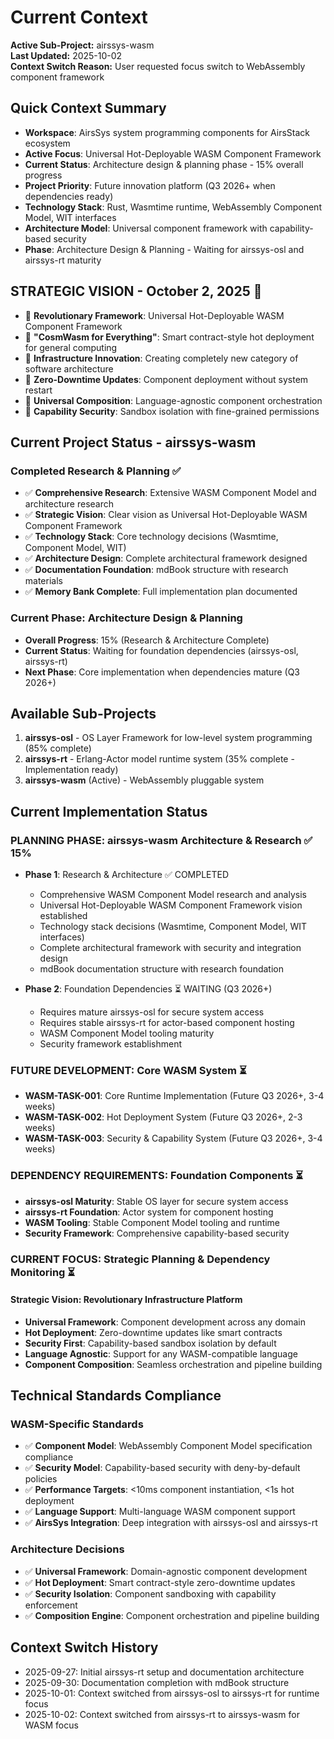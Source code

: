# Current Context

**Active Sub-Project:** airssys-wasm  
**Last Updated:** 2025-10-02  
**Context Switch Reason:** User requested focus switch to WebAssembly component framework

## Quick Context Summary
- **Workspace**: AirsSys system programming components for AirsStack ecosystem
- **Active Focus**: Universal Hot-Deployable WASM Component Framework
- **Current Status**: Architecture design & planning phase - 15% overall progress
- **Project Priority**: Future innovation platform (Q3 2026+ when dependencies ready)
- **Technology Stack**: Rust, Wasmtime runtime, WebAssembly Component Model, WIT interfaces
- **Architecture Model**: Universal component framework with capability-based security
- **Phase**: Architecture Design & Planning - Waiting for airssys-osl and airssys-rt maturity

## STRATEGIC VISION - October 2, 2025 🎯
- 🎯 **Revolutionary Framework**: Universal Hot-Deployable WASM Component Framework
- 🎯 **"CosmWasm for Everything"**: Smart contract-style hot deployment for general computing
- 🎯 **Infrastructure Innovation**: Creating completely new category of software architecture
- 🎯 **Zero-Downtime Updates**: Component deployment without system restart
- 🎯 **Universal Composition**: Language-agnostic component orchestration
- 🎯 **Capability Security**: Sandbox isolation with fine-grained permissions

## Current Project Status - airssys-wasm

### Completed Research & Planning ✅
- ✅ **Comprehensive Research**: Extensive WASM Component Model and architecture research
- ✅ **Strategic Vision**: Clear vision as Universal Hot-Deployable WASM Component Framework
- ✅ **Technology Stack**: Core technology decisions (Wasmtime, Component Model, WIT)
- ✅ **Architecture Design**: Complete architectural framework designed
- ✅ **Documentation Foundation**: mdBook structure with research materials
- ✅ **Memory Bank Complete**: Full implementation plan documented

### Current Phase: Architecture Design & Planning
- **Overall Progress**: 15% (Research & Architecture Complete)
- **Current Status**: Waiting for foundation dependencies (airssys-osl, airssys-rt)
- **Next Phase**: Core implementation when dependencies mature (Q3 2026+)

## Available Sub-Projects
1. **airssys-osl** - OS Layer Framework for low-level system programming (85% complete)
2. **airssys-rt** - Erlang-Actor model runtime system (35% complete - Implementation ready)
3. **airssys-wasm** (Active) - WebAssembly pluggable system

## Current Implementation Status

### PLANNING PHASE: airssys-wasm Architecture & Research ✅ 15%
- **Phase 1**: Research & Architecture ✅ COMPLETED
  - Comprehensive WASM Component Model research and analysis
  - Universal Hot-Deployable WASM Component Framework vision established
  - Technology stack decisions (Wasmtime, Component Model, WIT interfaces)
  - Complete architectural framework with security and integration design
  - mdBook documentation structure with research foundation
  
- **Phase 2**: Foundation Dependencies ⏳ WAITING (Q3 2026+)
  - Requires mature airssys-osl for secure system access
  - Requires stable airssys-rt for actor-based component hosting
  - WASM Component Model tooling maturity
  - Security framework establishment

### FUTURE DEVELOPMENT: Core WASM System ⏳
- **WASM-TASK-001**: Core Runtime Implementation (Future Q3 2026+, 3-4 weeks)
- **WASM-TASK-002**: Hot Deployment System (Future Q3 2026+, 2-3 weeks)  
- **WASM-TASK-003**: Security & Capability System (Future Q3 2026+, 3-4 weeks)

### DEPENDENCY REQUIREMENTS: Foundation Components ⏳
- **airssys-osl Maturity**: Stable OS layer for secure system access
- **airssys-rt Foundation**: Actor system for component hosting
- **WASM Tooling**: Stable Component Model tooling and runtime
- **Security Framework**: Comprehensive capability-based security

### CURRENT FOCUS: Strategic Planning & Dependency Monitoring ⏳

#### Strategic Vision: Revolutionary Infrastructure Platform
- **Universal Framework**: Component development across any domain
- **Hot Deployment**: Zero-downtime updates like smart contracts
- **Security First**: Capability-based sandbox isolation by default
- **Language Agnostic**: Support for any WASM-compatible language
- **Component Composition**: Seamless orchestration and pipeline building

## Technical Standards Compliance

### WASM-Specific Standards
- ✅ **Component Model**: WebAssembly Component Model specification compliance
- ✅ **Security Model**: Capability-based security with deny-by-default policies
- ✅ **Performance Targets**: <10ms component instantiation, <1s hot deployment
- ✅ **Language Support**: Multi-language WASM component support
- ✅ **AirsSys Integration**: Deep integration with airssys-osl and airssys-rt

### Architecture Decisions
- ✅ **Universal Framework**: Domain-agnostic component development
- ✅ **Hot Deployment**: Smart contract-style zero-downtime updates
- ✅ **Security Isolation**: Component sandboxing with capability enforcement
- ✅ **Composition Engine**: Component orchestration and pipeline building

## Context Switch History
- 2025-09-27: Initial airssys-rt setup and documentation architecture
- 2025-09-30: Documentation completion with mdBook structure
- 2025-10-01: Context switched from airssys-osl to airssys-rt for runtime focus
- 2025-10-02: Context switched from airssys-rt to airssys-wasm for WASM focus